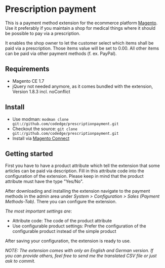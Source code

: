 # Prescription payment

This is a payment method extension for the ecommerce platform [Magento](http://www.magentocommerce.com/).
Use it preferably if you maintain a shop for medical things where it should be possible to pay via a prescription.

It enables the shop owner to let the customer select which items shall be paid via a prescription. Those items value will be set to 0.00. All other items can be paid via
other payment methods (f. ex. PayPal).

## Requirements
* Magento CE 1.7
* jQuery not needed anymore, as it comes bundled with the extension, Version 1.8.3 incl. noConflict

## Install
* Use modman: `modman clone git://github.com/codedge/prescriptionpayment.git`
* Checkout the source: `git clone git://github.com/codedge/prescriptionpayment.git`
* Install via [Magento Connect](http://www.magentocommerce.com/magento-connect/catalog/product/view/id/17761/)

## Getting started
First you have to have a product attribute which tell the extension that some articles can be paid via description. Fill in this attribute code into the configuration of the extension.
Please keep in mind that the product attribute must have the type "Yes/No".

After downloading and installing the extension navigate to the payment methods in the admin area under *System > Configuration > Sales (Payment Methods-Tab)*.
There you can configure the extension.

_The most important settings are_:
* Attribute code: The code of the product attribute
* Use configurable product settings: Prefer the configuration of the configurable product instead of the simple product

After saving your configuration, the extension is ready to use.

*NOTE: The extension comes with only an English and German version. If you can provide others, feel free to send me the translated CSV file or just ask to commit.*
